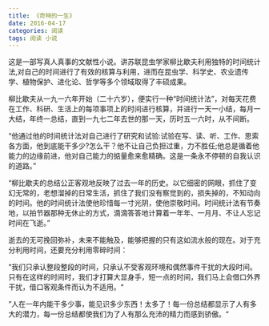 ```yaml
---
title: 《奇特的一生》
date: 2016-04-17
categories: 阅读
tags: 阅读 小说
---
```


这是一部写真人真事的文献性小说。讲苏联昆虫学家柳比歇夫利用独特的时间统计法,对自己的时间进行了有效的核算与利用，进而在昆虫学、科学史、农业遗传学、植物保护、进化论、哲学等多个领域取得了丰硕成果。

柳比歇夫从一九一六年开始（二十六岁），便实行一种“时间统计法”，对每天花费在工作、科研、生活上的每项事项上的时间进行核算，并进行一天一小结，每月一大结，年终一总结，直到一九七二年去世的那一天，历时五一六时，从不间断。

“他通过他的时间统计法对自己进行了研究和试验:试验在写、读、听、工作、思索各方面，他到底能干多少?怎么干？他不让自己负担过重，力不胜任;他总是循着他能力的边缘前进，他对自己能力的掂量愈来愈精确。这是一条永不停顿的自我认识的道路。”

“柳比歇夫的总结公正客观地反映了过去一年的历史。以它细密的网眼，抓住了变幻无常的，老想溜掉的日常生活，抓住了我们没有察觉到的，损失掉的，不知动向的时间。他的时间统计法使他珍惜每一寸光阴，使他崇敬时间。时间统计法有节奏地，以拍节器那种无休止的方式，滴滴答答地计算着一年年、一月月、不让人忘记时间在飞逝。”

逝去的无可挽回弥补，未来不能触及，能够把握的只有这如流水般的现在。对于充分利用时间，还要充分利用零碎时间：

”我们只承认整段整段的时间，只承认不受客观环境和偶然事件干扰的大段时间。只有在这样的时间时，我们才打算大显身手，短一点的时间，我们马上会借口外界干扰，借口客观条件而认为不适用。“

”人在一年内能干多少事，能见识多少东西！太多了！每一份总结都显示了人有多大的潜力，每一份总结都使我们为了人有那么充沛的精力而感到骄傲。“

